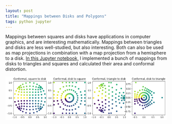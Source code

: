 ```yaml
---
layout: post
title: "Mappings between Disks and Polygons"
tags: python jupyter
---
```


Mappings between squares and disks have applications in computer graphics, and are interesting mathematically. Mappings between triangles and disks are less well-studied, but also interesting.
Both can also be used as map projections in combination with a map projection from a hemisphere to a disk. [In this Jupyter notebook,](https://github.com/brsr/math/blob/master/Mappings%20from%20polygons%20to%20the%20disk.ipynb) I implemented a bunch of mappings from disks to triangles and squares and calculated their area and conformal distortion.

<p align="center">
<img alt="Plots of the conformal mapping from the disk to a square or triangle." src="/assets/images/conformaldiskpoly.png" />
</p>
